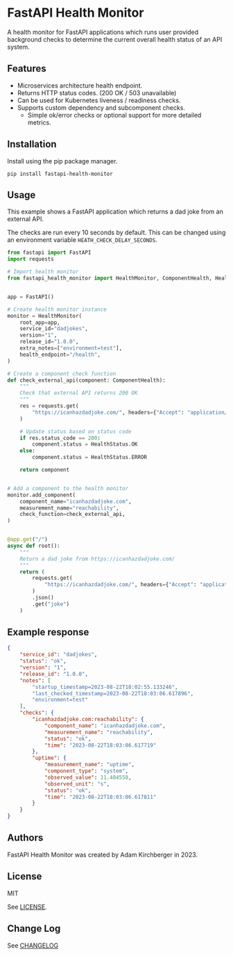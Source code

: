 # FastAPI Health Monitor

A health monitor for FastAPI applications which runs user provided background checks to determine the current overall health status of an API system.

## Features

* Microservices architecture health endpoint.
* Returns HTTP status codes. (200 OK / 503 unavailable)
* Can be used for Kubernetes liveness / readiness checks.
* Supports custom dependency and subcomponent checks.
  * Simple ok/error checks or optional support for more detailed metrics.

## Installation

Install using the pip package manager.

```
pip install fastapi-health-monitor
```

## Usage

This example shows a FastAPI application which returns a dad joke from an external API.

The checks are run every 10 seconds by default. This can be changed using an environment variable `HEATH_CHECK_DELAY_SECONDS`.

```python
from fastapi import FastAPI
import requests

# Import health monitor
from fastapi_health_monitor import HealthMonitor, ComponentHealth, HealthStatus


app = FastAPI()

# Create health monitor instance
monitor = HealthMonitor(
    root_app=app,
    service_id="dadjokes",
    version="1",
    release_id="1.0.0",
    extra_notes=["environment=test"],
    health_endpoint="/health",
)

# Create a component check function
def check_external_api(component: ComponentHealth):
    """
    Check that external API returns 200 OK
    """
    res = requests.get(
        "https://icanhazdadjoke.com/", headers={"Accept": "application/json"}
    )

    # Update status based on status code
    if res.status_code == 200:
        component.status = HealthStatus.OK
    else:
        component.status = HealthStatus.ERROR

    return component


# Add a component to the health monitor
monitor.add_component(
    component_name="icanhazdadjoke.com",
    measurement_name="reachability",
    check_function=check_external_api,
)


@app.get("/")
async def root():
    """
    Return a dad joke from https://icanhazdadjoke.com/
    """
    return (
        requests.get(
            "https://icanhazdadjoke.com/", headers={"Accept": "application/json"}
        )
        .json()
        .get("joke")
    )

```

## Example response

```json
{
    "service_id": "dadjokes",
    "status": "ok",
    "version": "1",
    "release_id": "1.0.0",
    "notes": [
        "startup_timestamp=2023-08-22T18:02:55.133246",
        "last_checked_timestamp=2023-08-22T18:03:06.617896",
        "environment=test"
    ],
    "checks": {
        "icanhazdadjoke.com:reachability": {
            "component_name": "icanhazdadjoke.com",
            "measurement_name": "reachability",
            "status": "ok",
            "time": "2023-08-22T18:03:06.617719"
        },
        "uptime": {
            "measurement_name": "uptime",
            "component_type": "system",
            "observed_value": 11.484558,
            "observed_unit": "s",
            "status": "ok",
            "time": "2023-08-22T18:03:06.617811"
        }
    }
}
```

## Authors

FastAPI Health Monitor was created by Adam Kirchberger in 2023.

## License

MIT

See [LICENSE](https://github.com/adamkirchberger/fastapi-health-monitor/blob/main/LICENSE).

## Change Log

See [CHANGELOG](https://github.com/adamkirchberger/fastapi-health-monitor/blob/main/CHANGELOG.md)